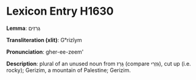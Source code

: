 # Lexicon Entry H1630

**Lemma**: גְּרִזִים

**Transliteration (xlit)**: Gᵉrizîym

**Pronunciation**: gher-ee-zeem'

**Description**:
plural of an unused noun from גָּרַז (compare גִּזְרִי), cut up (i.e. rocky); Gerizim, a mountain of Palestine; Gerizim.
